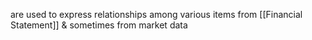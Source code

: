 are used to express relationships among various items from [[Financial Statement]] & sometimes from market data